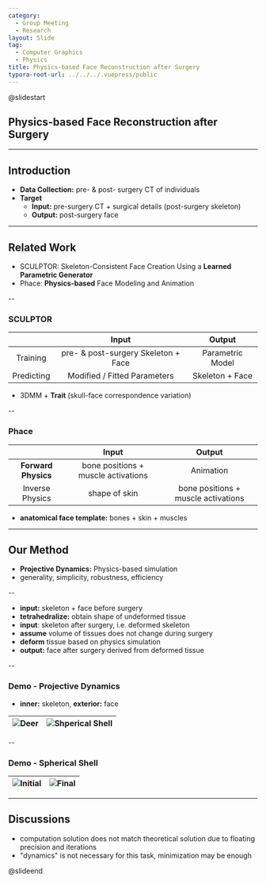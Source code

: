 ```yaml
---
category:
  - Group Meeting
  - Research
layout: Slide
tag:
  - Computer Graphics
  - Physics
title: Physics-based Face Reconstruction after Surgery
typora-root-url: ../../../.vuepress/public
---
```


@slidestart

## Physics-based Face Reconstruction after Surgery

---

## Introduction

- **Data Collection:** pre- & post- surgery CT of individuals
- **Target**
  - **Input:** pre-surgery CT + surgical details (post-surgery skeleton)
  - **Output:** post-surgery face

---

## Related Work

- SCULPTOR: Skeleton-Consistent Face Creation Using a **Learned Parametric Generator**
- Phace: **Physics-based** Face Modeling and Animation

--

### SCULPTOR

|            |                Input                |      Output      |
| :--------: | :---------------------------------: | :--------------: |
|  Training  | pre- & post-surgery Skeleton + Face | Parametric Model |
| Predicting |    Modified / Fitted Parameters     | Skeleton + Face  |

- 3DMM + **Trait** (skull-face correspondence variation)

--

### Phace

|                     |                Input                |               Output                |
| :-----------------: | :---------------------------------: | :---------------------------------: |
| **Forward Physics** | bone positions + muscle activations |              Animation              |
|   Inverse Physics   |            shape of skin            | bone positions + muscle activations |

- **anatomical face template:** bones + skin + muscles

---

## Our Method

- **Projective Dynamics:** Physics-based simulation
- generality, simplicity, robustness, efficiency

--

- **input:** skeleton + face before surgery
- **tetrahedralize:** obtain shape of undeformed tissue
- **input**: skeleton after surgery, i.e. deformed skeleton
- **assume** volume of tissues does not change during surgery
- **deform** tissue based on physics simulation
- **output:** face after surgery derived from deformed tissue

--

### Demo - Projective Dynamics

- **inner:** skeleton, **exterior:** face

| <img  alt="Deer" src="/img/2023/2023-05-29T221611Z.gif" style="max-height: 400px"/> | <img alt="Shperical Shell" src="/img/2023/2023-05-29T221651Z.gif" style="max-height: 400px" /> |
| :---------------------------------------------------------------------------------: | :--------------------------------------------------------------------------------------------: |

--

### Demo - Spherical Shell

| ![Initial](/img/2023/2023-05-29T221704Z.png) | ![Final](/img/2023/2023-05-29T221715Z.png) |
| :------------------------------------------: | :----------------------------------------: |

---

## Discussions

- computation solution does not match theoretical solution due to floating precision and iterations
- "dynamics" is not necessary for this task, minimization may be enough

@slideend
